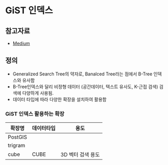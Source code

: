 # GiST 인덱스

## 참고자료
- [Medium](https://medium.com/postgres-professional/indexes-in-postgresql-5-gist-86e19781b5db)

## 정의
- Generalized Search Tree의 약자로, Banalced Tree라는 점에서 B-Tree 인덱스와 유사함
- B-Tree인덱스와 달리 비정형 데이터 (공간데이터, 텍스트 유사도, K-근접 검색) 검색에 다양하게 사용됨.
- 데이터 타입에 따라 다양한 확장을 설치하여 활용함

### GiST 인덱스 활용하는 확장
| 확장명 | 데이터타입 | 용도 | 
| --- | --- | --- |
| PostGIS |  |   |
| trigram | | | 
| cube | CUBE | 3D 벡터 검색 용도 |
